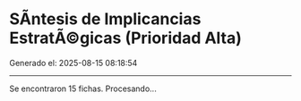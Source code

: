 ﻿# SÃ­ntesis de Implicancias EstratÃ©gicas (Prioridad Alta)

Generado el: 2025-08-15 08:18:54

---
Se encontraron 15 fichas. Procesando...


